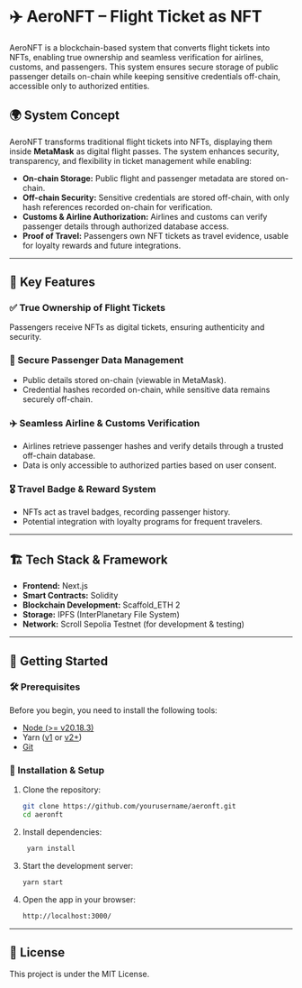 # ✈️ AeroNFT – Flight Ticket as NFT  

AeroNFT is a blockchain-based system that converts flight tickets into NFTs, enabling true ownership and seamless verification for airlines, customs, and passengers. This system ensures secure storage of public passenger details on-chain while keeping sensitive credentials off-chain, accessible only to authorized entities.  

## 🌍 System Concept  

AeroNFT transforms traditional flight tickets into NFTs, displaying them inside **MetaMask** as digital flight passes. The system enhances security, transparency, and flexibility in ticket management while enabling:  
- **On-chain Storage:** Public flight and passenger metadata are stored on-chain.  
- **Off-chain Security:** Sensitive credentials are stored off-chain, with only hash references recorded on-chain for verification.  
- **Customs & Airline Authorization:** Airlines and customs can verify passenger details through authorized database access.  
- **Proof of Travel:** Passengers own NFT tickets as travel evidence, usable for loyalty rewards and future integrations.  

---

## 🔑 Key Features  

### ✅ True Ownership of Flight Tickets  
Passengers receive NFTs as digital tickets, ensuring authenticity and security.  

### 🔗 Secure Passenger Data Management  
- Public details stored on-chain (viewable in MetaMask).  
- Credential hashes recorded on-chain, while sensitive data remains securely off-chain.  

### ✈️ Seamless Airline & Customs Verification  
- Airlines retrieve passenger hashes and verify details through a trusted off-chain database.  
- Data is only accessible to authorized parties based on user consent.  

### 🎖️ Travel Badge & Reward System  
- NFTs act as travel badges, recording passenger history.  
- Potential integration with loyalty programs for frequent travelers.  

---

## 🏗️ Tech Stack & Framework  

- **Frontend:** Next.js  
- **Smart Contracts:** Solidity  
- **Blockchain Development:** Scaffold_ETH 2  
- **Storage:** IPFS (InterPlanetary File System)  
- **Network:** Scroll Sepolia Testnet (for development & testing)  

---

## 🚀 Getting Started  

### 🛠 Prerequisites  

Before you begin, you need to install the following tools:  

- [Node (>= v20.18.3)](https://nodejs.org/en/download/)  
- Yarn ([v1](https://classic.yarnpkg.com/en/docs/install/) or [v2+](https://yarnpkg.com/getting-started/install))  
- [Git](https://git-scm.com/downloads)  

### 🔧 Installation & Setup  

1. Clone the repository:  
   ```bash
   git clone https://github.com/yourusername/aeronft.git
   cd aeronft
2. Install dependencies:
   ```bash
    yarn install
3. Start the development server:
   ```bash
   yarn start
4. Open the app in your browser:
   ```bash
   http://localhost:3000/

---

## 📜 License

This project is under the MIT License.




